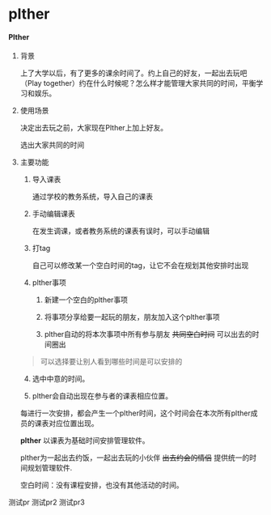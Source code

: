 # plther

#### Plther

1. 背景

   上了大学以后，有了更多的课余时间了。约上自己的好友，一起出去玩吧 （Play together）约在什么时候呢？怎么样才能管理大家共同的时间，平衡学习和娱乐。

2. 使用场景

   决定出去玩之前，大家现在Plther上加上好友。

   选出大家共同的时间

3. 主要功能

   1. 导入课表

      通过学校的教务系统，导入自己的课表

   2. 手动编辑课表

      在发生调课，或者教务系统的课表有误时，可以手动编辑

   3. 打tag

      自己可以修改某一个空白时间的tag，让它不会在规划其他安排时出现

   4. plther事项

      1. 新建一个空白的plther事项
      
      2. 将事项分享给要一起玩的朋友，朋友加入这个plther事项
      
      3. plther自动的将本次事项中所有参与朋友 <del>共同空白时间</del> 可以出去的时间圈出
         
   > 可以选择要让别人看到哪些时间是可以安排的
   
      4. 选中中意的时间。
      
      5. plther会自动出现在参与者的课表相应位置。
   
      每进行一次安排，都会产生一个plther时间，这个时间会在本次所有plther成员的课表对应位置出现。
   
   **plther** 以课表为基础时间安排管理软件。
   
   plther为一起出去约饭，一起出去玩的小伙伴 <del> 出去约会的情侣</del> 提供统一的时间规划管理软件.
   
   空白时间：没有课程安排，也没有其他活动的时间。
   

测试pr
测试pr2
测试pr3